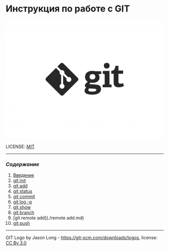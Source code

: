 # Инструкция по работе с GIT

![git-logo](./assets/f63797fb90bac535e2c47885be822dbe.jpeg)

LICENSE: [MIT](./license.md)

---
### ***Содержание***

1. [Введение](./%D0%92%D0%B2%D0%B5%D0%B4%D0%B5%D0%BD%D0%B8%D0%B5.md) 
2. [git init](./init.md)
3. [git add](./add.md)
4. [git status](./status.md)
5. [git commit](commit.md)
6. [git log -p](./log.md)
7. [git show](./show.md)
8. [git branch](./branch.md)
9. [git remote add](./remote add.md)
10. [git push](./push.md)

---

GIT Logo by Jason Long - https://git-scm.com/downloads/logos, license: [CC By 3.0](https://creativecommons.org/licenses/by/3.0/)